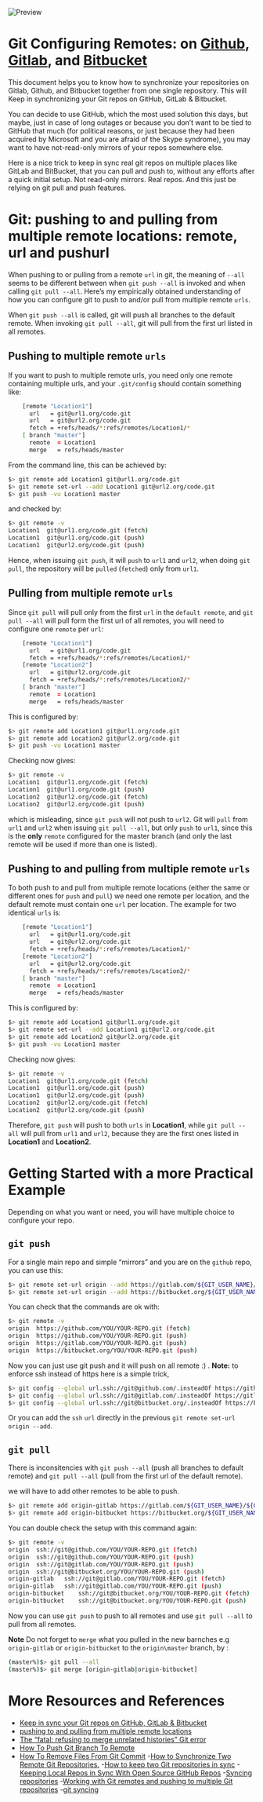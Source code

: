 ![Preview](./imgs/gitsyn.jpeg)

# Git Configuring Remotes: on [Github](https://github.com/), [Gitlab](https://about.gitlab.com/), and [Bitbucket](https://bitbucket.org/product/)

This document helps you to know how to synchronize your repositories on Gitlab, Github, and Bitbucket together from one  single repository. This will Keep in synchronizing your Git repos on GitHub, GitLab & Bitbucket.

You can decide to use GitHub, which the most used solution this days, but maybe, just in case of long outages or because you don’t want to be tied to GitHub that much (for political reasons, or just because they had been acquired by Microsoft and you are afraid of the Skype syndrome), you may want to have not-read-only mirrors of your repos somewhere else.

Here is a nice trick to keep in sync real git repos on multiple places like GitLab and BitBucket, that you can pull and push to, without any efforts after a quick initial setup. Not read-only mirrors. Real repos. And this just be relying on git pull and push features.

# Git: pushing to and pulling from multiple remote locations: remote, url and pushurl

When pushing to or pulling from a remote `url` in git, the meaning of `--all` seems to be different between when `git push --all` is invoked and when calling `git pull --all`. Here’s my empirically obtained understanding of how you can configure git to push to and/or pull from multiple remote `urls`.

When `git push --all` is called, git will push all branches to the default remote. When invoking `git pull --all`, git will pull from the first url listed in all remotes.

## Pushing to multiple remote `urls`

If you want to push to multiple remote urls, you need only one remote containing multiple urls, and your `.git/config` should contain something like:

```bash
    [remote "Location1"]
      url   = git@url1.org/code.git
      url   = git@url2.org/code.git
      fetch = +refs/heads/*:refs/remotes/Location1/*
    [ branch "master"]
      remote  = Location1
      merge   = refs/heads/master
```
From the command line, this can be achieved by:

```bash
$> git remote add Location1 git@url1.org/code.git
$> git remote set-url --add Location1 git@url2.org/code.git
$> git push -vu Location1 master
```
and checked by:

```bash
$> git remote -v
Location1  git@url1.org/code.git (fetch)
Location1  git@url1.org/code.git (push)
Location1  git@url2.org/code.git (push)
```
Hence, when issuing `git push`, it will `push` to `url1` and `url2`, when doing `git pull`, the repository will be `pulled` (`fetched`) only from `url1`.

## Pulling from multiple remote `urls`
Since `git pull` will pull only from the first `url` in the `default remote`, and `git pull --all` will pull form the first url of all remotes, you will need to configure one `remote` per `url`:

```bash
    [remote "Location1"]
      url   = git@url1.org/code.git
      fetch = +refs/heads/*:refs/remotes/Location1/*
    [remote "Location2"]
      url   = git@url2.org/code.git
      fetch = +refs/heads/*:refs/remotes/Location2/*
    [ branch "master"]
      remote  = Location1
      merge   = refs/heads/master
```
This is configured by:

```bash
$> git remote add Location1 git@url1.org/code.git
$> git remote add Location2 git@url2.org/code.git
$> git push -vu Location1 master
```
Checking now gives:

```bash
$> git remote -v
Location1  git@url1.org/code.git (fetch)
Location1  git@url1.org/code.git (push)
Location2  git@url2.org/code.git (fetch)
Location2  git@url2.org/code.git (push)
```

which is misleading, since `git push` will not push to `url2`. Git will `pull` from `url1` and `url2` when issuing `git pull --all`, but only `push` to `url1`, since this is the **only** `remote` configured for the master branch (and only the last remote will be used if more than one is listed).

## Pushing to and pulling from multiple remote `urls`
To both push to and pull from multiple remote locations (either the same or different ones for `push` and `pull`) we need one remote per location, and the default remote must contain one `url` per location. The example for two identical `urls` is:

```bash
    [remote "Location1"]
      url   = git@url1.org/code.git
      url   = git@url2.org/code.git
      fetch = +refs/heads/*:refs/remotes/Location1/*
    [remote "Location2"]
      url   = git@url2.org/code.git
      fetch = +refs/heads/*:refs/remotes/Location2/*
    [ branch "master"]
      remote  = Location1
      merge   = refs/heads/master
```

This is configured by:

```bash
$> git remote add Location1 git@url1.org/code.git
$> git remote set-url --add Location1 git@url2.org/code.git
$> git remote add Location2 git@url2.org/code.git
$> git push -vu Location1 master
```

Checking now gives:

```bash
$> git remote -v
Location1  git@url1.org/code.git (fetch)
Location1  git@url1.org/code.git (push)
Location1  git@url2.org/code.git (push)
Location2  git@url2.org/code.git (fetch)
Location2  git@url2.org/code.git (push)
```

Therefore, `git push` will push to both `urls` in **Location1**, while `git pull --all` will pull from `url1` and `url2`, because they are the first ones listed in **Location1** and **Location2**.


# Getting Started with a more Practical Example
Depending on what you want or need, you will have multiple choice to configure your repo.

## `git push`
For a single main repo and simple “mirrors” and you are on the `github` repo, you can use this:
```bash
$> git remote set-url origin --add https://gitlab.com/${GIT_USER_NAME}/${GIT_REPO_NAME}.git
$> git remote set-url origin --add https://bitbucket.org/${GIT_USER_NAME}/${GIT_REPO_NAME}.git
```
You can check that the commands are ok with:

```bash
$> git remote -v
origin	https://github.com/YOU/YOUR-REPO.git (fetch)
origin	https://github.com/YOU/YOUR-REPO.git (push)
origin	https://gitlab.com/YOU/YOUR-REPO.git (push)
origin	https://bitbucket.org/YOU/YOUR-REPO.git (push)
```

Now you can just use git push and it will push on all remote :) .
**Note:** to enforce ssh instead of https here is a simple trick,

```bash
$> git config --global url.ssh://git@github.com/.insteadOf https://github.com/
$> git config --global url.ssh://git@gitlab.com/.insteadOf https://gitlab.com/
$> git config --global url.ssh://git@bitbucket.org/.insteadOf https://bitbucket.org/
```
Or you can add the `ssh` `url` directly in the previous `git remote set-url origin --add`.


## `git pull`
There is inconsitencies with `git push --all` (push all branches to default remote) and `git pull --all` (pull from the first url of the default remote).

we will have to add other remotes to be able to push.

```bash
$> git remote add origin-gitlab https://gitlab.com/${GIT_USER_NAME}/${GIT_REPO_NAME}.git
$> git remote add origin-bitbucket https://bitbucket.org/${GIT_USER_NAME}/${GIT_REPO_NAME}.git
```

You can double check the setup with this command again:

```bash
$> git remote -v
origin	ssh://git@github.com/YOU/YOUR-REPO.git (fetch)
origin	ssh://git@github.com/YOU/YOUR-REPO.git (push)
origin	ssh://git@gitlab.com/YOU/YOUR-REPO.git (push)
origin	ssh://git@bitbucket.org/YOU/YOUR-REPO.git (push)
origin-gitlab	ssh://git@gitlab.com/YOU/YOUR-REPO.git (fetch)
origin-gitlab	ssh://git@gitlab.com/YOU/YOUR-REPO.git (push)
origin-bitbucket	ssh://git@bitbucket.org/YOU/YOUR-REPO.git (fetch)
origin-bitbucket	ssh://git@bitbucket.org/YOU/YOUR-REPO.git (push)
```

Now you can use `git push` to push to all remotes and use `git pull --all` to pull from all remotes.

**Note** Do not forget to `merge` what you pulled in the new barnches e.g `origin-gitlab` or `origin-bitbucket` to the `origin\master` branch, by :

```bash
(master%)$> git pull --all
(master%)$> git merge [origin-gitlab|origin-bitbucket]
```

# More Resources and References
- [Keep in sync your Git repos on GitHub, GitLab & Bitbucket](https://moox.io/blog/keep-in-sync-git-repos-on-github-gitlab-bitbucket/)
- [pushing to and pulling from multiple remote locations](https://astrofloyd.wordpress.com/2015/05/05/git-pushing-to-and-pulling-from-multiple-remote-locations-remote-url-and-pushurl/)
- [The “fatal: refusing to merge unrelated histories” Git error](https://www.educative.io/edpresso/the-fatal-refusing-to-merge-unrelated-histories-git-error)
- [How To Push Git Branch To Remote](https://devconnected.com/how-to-push-git-branch-to-remote/)
- [How To Remove Files From Git Commit](https://devconnected.com/how-to-remove-files-from-git-commit/)
-[How to Synchronize Two Remote Git Repositories.](https://medium.com/@_oleksii_/how-to-synchronize-two-remote-git-repositories-e63b78892901)
-[How to keep two Git repositories in sync](https://www.opentechguides.com/how-to/article/git/177/git-sync-repos.html)
-[Keeping Local Repos in Sync With Open Source GitHub Repos](https://victorops.com/blog/keeping-local-repos-in-sync-with-open-source-github-repos)
-[Syncing repositories](https://backlog.com/git-tutorial/syncing-repositories/)
-[Working with Git remotes and pushing to multiple Git repositories](https://jigarius.com/blog/multiple-git-remote-repositories)
-[git syncing](https://www.atlassian.com/git/tutorials/syncing)






